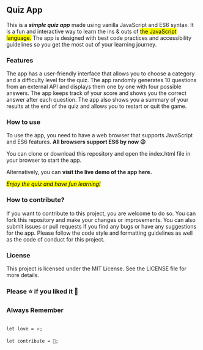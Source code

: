 ## Quiz App

This is a ***simple quiz app*** made using vanilla JavaScript and ES6 syntax. It is a fun and interactive way to learn the ins & outs of <mark>the JavaScript language.</mark> The app is designed with best code practices and accessibility guidelines so you get the most out of your learning journey.

### Features

The app has a user-friendly interface that allows you to choose a category and a difficulty level for the quiz.
The app randomly generates 10 questions from an external API and displays them one by one with four possible answers.
The app keeps track of your score and shows you the correct answer after each question.
The app also shows you a summary of your results at the end of the quiz and allows you to restart or quit the game. 

### How to use

To use the app, you need to have a web browser that supports JavaScript and ES6 features. **All browsers support ES6 by now 😉**

You can clone or download this repository and open the index.html file in your browser to start the app.

Alternatively, you can **visit the live demo of the app here.**

<mark>*Enjoy the quiz and have fun learning!*</mark>

### How to contribute?

If you want to contribute to this project, you are welcome to do so. You can fork this repository and make your changes or improvements.
You can also submit issues or pull requests if you find any bugs or have any suggestions for the app.
Please follow the code style and formatting guidelines as well as the code of conduct for this project.

### License
This project is licensed under the MIT License. See the LICENSE file for more details.

### Please ⭐ if you liked it 🥺

### Always Remember

```

let love = ⭐;

let contribute = 🌵;

```
